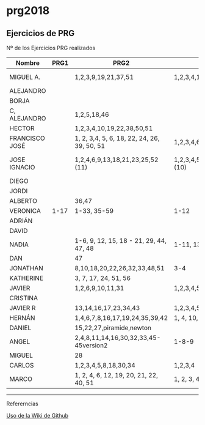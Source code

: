 # prg2018
## Ejercicios de PRG

Nº de los Ejercicios PRG realizados

| Nombre | PRG1 | PRG2 | PRG3 | PRG4 | PRG5 |
| ------ | ---- | ---- | ---- | ---- | ---- |
| MIGUEL A. |   |   1,2,3,9,19,21,37,51 |   1,2,3,4,11|   11,14,15,16  |   1,2,3,4,5,6,12,13(con mi equipo),17b consolidación1 consolidación2, consolidacion3, consolidacion4,24,25   |
| ALEJANDRO |  |  |  |  |  |
| BORJA |  |  |  |  |  |
| C, ALEJANDRO | |1,2,5,18,46  |  |  |  |
| HECTOR | |1,2,3,4,10,19,22,38,50,51  |  |  |  |
| FRANCISCO JOSÉ |  | 1, 2, 3,4, 5, 6, 18, 22, 24, 26, 39, 50, 51 |1,2,3,4,6,7,8,9,10,13  |  9,11,12,13,14,15,16|  |
| JOSE IGNACIO | |1,2,4,6,9,13,18,21,23,25,52 (11)  | 1,2,3,4,5,7,8, 9, 10, 13 (10) |1, 2, 3, 4, 5, 9, 10, 11, 12, 13, 14, 15, 16 (13)  | 1,2,3,4,5,7,8,9,12,13,14,18,19,20,24,25,CONTRIANGULO,FUSION (18) |
| DIEGO |  |  |  |  |  |
| JORDI| |  |  |  |  5|
| ALBERTO |  | 36,47 |  |15(1)  ||
| VERONICA |1-17 |1-33, 35-59  |1-12  |1-5,7,9-16  |  |
| ADRIÁN | | | |  |  |
| DAVID | |  |  |  |  |
| NADIA | | 1-6, 9, 12, 15, 18 - 21, 29, 44, 47, 48 | 1-11, 13 (12) | 1 - 5, 7, 9 - 16 (14) | 1-7, 12,15, 16, Fusion, Conso 1-4, MultiSum, 20, 26 (18)  |
| DAN |  | 47 |  |  |  |
| JONATHAN |  |8,10,18,20,22,26,32,33,48,51  | 3-4 |  |  |
| KATHERINE | | 3, 7, 17, 24, 51, 56  |  |  |  |
| JAVIER | | 1,2,6,9,10,11,31|1,2,3,4,5 | 5,6,7 |  |
| CRISTINA |  |    |  |  |  |
| JAVIER R| | 13,14,16,17,23,34,43 |1,2,3,4,5,6,7,9,10,11,12  |8, 15 (2)  |  |
| HERNÁN | | 1,4,6,7,8,16,17,19,24,35,39,42 |1, 4, 10, 11  | 1,2,3,4,5,7,12 |  |
| DANIEL | | 15,22,27,piramide,newton |  |  13(1) |4 Consolidación 2, 24,Green Team 19,13|
| ANGEL |  | 2,4,8,11,14,16,30,32,33,45-45version2 | 1-8-9 |  |  |
| MIGUEL |  | 28 |  |  |  |
| CARLOS |  |1,2,3,4,5,8,18,30,34 |1,2,3,4  |13,14  |1,5,12(3)  |
| MARCO |  |1, 2, 4, 6, 12, 19, 20, 21, 22, 40, 51  | 1, 2, 3, 4 |11,14,15 |1,2,3,4,5,14,18,24,25,consolidacion1,consolidacion2,diccionario(12)

***
Refererncias

[Uso de la Wiki de Github](https://www.adictosaltrabajo.com/tutoriales/github-wiki/)
